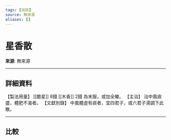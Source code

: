 ```yaml
---
tags: [祛痰]
source: 無來源
aliases: []
---
```


# 星香散

**來源**: 無來源  

---

## 詳細資料
【製法用量】 [[膽星]] 8錢 [[木香]] 2錢
為末服，或加全蠍。
【主治】
治中風痰盛，體肥不渴者。
【文獻別錄】
中風體虛有痰者，宜四君子，或六君子湯調下此散。

---

## 比較
